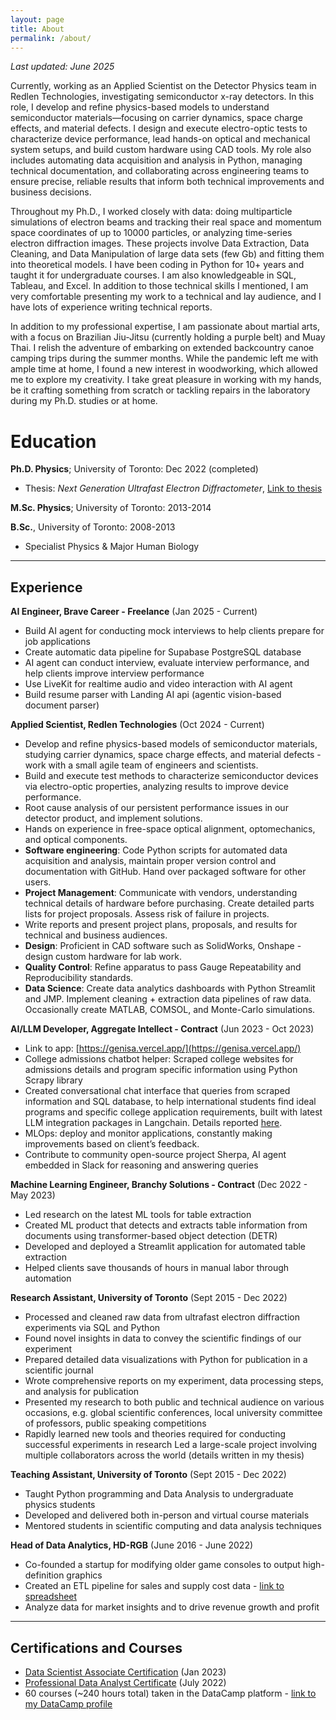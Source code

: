 ```yaml
---
layout: page
title: About
permalink: /about/
---
```

*Last updated: June 2025*

Currently, working as an Applied Scientist on the Detector Physics team in Redlen Technologies, investigating semiconductor x-ray detectors. In this role, I develop and refine physics-based models to understand semiconductor materials—focusing on carrier dynamics, space charge effects, and material defects. I design and execute electro-optic tests to characterize device performance, lead hands-on optical and mechanical system setups, and build custom hardware using CAD tools. My role also includes automating data acquisition and analysis in Python, managing technical documentation, and collaborating across engineering teams to ensure precise, reliable results that inform both technical improvements and business decisions.

Throughout my Ph.D., I worked closely with data: doing multiparticle simulations of electron beams and tracking their real space and momentum space coordinates of up to 10000 particles, or analyzing time-series electron diffraction images. These projects involve Data Extraction, Data Cleaning, and Data Manipulation of large data sets (few Gb) and fitting them into theoretical models. I have been coding in Python for 10+ years and taught it for undergraduate courses. I am also knowledgeable in SQL, Tableau, and Excel. In addition to those technical skills I mentioned, I am very comfortable presenting my work to a technical and lay audience, and I have lots of experience writing technical reports. 

In addition to my professional expertise, I am passionate about martial arts, with a focus on Brazilian Jiu-Jitsu (currently holding a purple belt) and Muay Thai. I relish the adventure of embarking on extended backcountry canoe camping trips during the summer months. While the pandemic left me with ample time at home, I found a new interest in woodworking, which allowed me to explore my creativity. I take great pleasure in working with my hands, be it crafting something from scratch or tackling repairs in the laboratory during my Ph.D. studies or at home.


# Education
**Ph.D. Physics**; University of Toronto: Dec 2022 (completed)

- Thesis: *Next Generation Ultrafast Electron Diffractometer*,
<a href="https://drive.google.com/file/d/1qxqMdCOQXLxhbYiKkQzL69YKVwKny1PG/view?usp=share_link" target="_blank">Link to thesis</a>

**M.Sc. Physics**; University of Toronto: 2013-2014

**B.Sc.**, University of Toronto: 2008-2013
- Specialist Physics & Major Human Biology

---

## Experience

**AI Engineer, Brave Career - Freelance** (Jan 2025 - Current)
- Build AI agent for conducting mock interviews to help clients prepare for job applications
- Create automatic data pipeline for Supabase PostgreSQL database
- AI agent can conduct interview, evaluate interview performance, and help clients improve interview performance
- Use LiveKit for realtime audio and video interaction with AI agent
- Build resume parser with Landing AI api (agentic vision-based document parser)

**Applied Scientist, Redlen Technologies** (Oct 2024 - Current)
- Develop and refine physics-based models of semiconductor materials, studying carrier dynamics, space charge effects, and material defects - work with a small agile team of engineers and scientists. 
- Build and execute test methods to characterize semiconductor devices via electro-optic properties, analyzing results to improve device performance. 
- Root cause analysis of our persistent performance issues in our detector product, and implement solutions. 
- Hands on experience in free-space optical alignment, optomechanics, and optical components. 
- **Software engineering**: Code Python scripts for automated data acquisition and analysis, maintain proper version control and documentation with GitHub. Hand over packaged software for other users. 
- **Project Management**: Communicate with vendors, understanding technical details of hardware before purchasing. Create detailed parts lists for project proposals. Assess risk of failure in projects. 
- Write reports and present project plans, proposals, and results for technical and business audiences.
- **Design**: Proficient in CAD software such as SolidWorks, Onshape - design custom hardware for lab work. 
- **Quality Control**: Refine apparatus to pass Gauge Repeatability and Reproducibility standards. 
- **Data Science**: Create data analytics dashboards with Python Streamlit and JMP. Implement cleaning + extraction data pipelines of raw data. Occasionally create MATLAB, COMSOL, and Monte-Carlo simulations.

**AI/LLM Developer, Aggregate Intellect - Contract** (Jun 2023 - Oct 2023)
- Link to app: [https://genisa.vercel.app/](https://genisa.vercel.app/)
- College admissions chatbot helper: Scraped college websites for admissions details and program specific information using Python Scrapy library 
- Created conversational chat interface that queries from scraped information and SQL database, to help international students find ideal programs and specific college application requirements, built with latest LLM integration packages in Langchain. Details reported [here](https://docs.google.com/document/d/16jI0-4QHdhUC2-ucXJZ3Dou-lUQP1JfTJ72-TJ5MlIs/edit?usp=sharing).
- MLOps: deploy and monitor applications, constantly making improvements based on client’s feedback.
- Contribute to community open-source project Sherpa, AI agent embedded in Slack for reasoning and answering queries

**Machine Learning Engineer, Branchy Solutions - Contract** (Dec 2022 - May 2023)
- Led research on the latest ML tools for table extraction
- Created ML product that detects and extracts table information from documents using transformer-based object detection (DETR)
- Developed and deployed a Streamlit application for automated table extraction
- Helped clients save thousands of hours in manual labor through automation

**Research Assistant, University of Toronto**   (Sept 2015 - Dec 2022)

* Processed and cleaned raw data from ultrafast electron diffraction experiments via SQL and Python
* Found novel insights in data to convey the scientific findings of our experiment
* Prepared detailed data visualizations with Python for publication in a scientific journal
* Wrote comprehensive reports on my experiment, data processing steps, and analysis for publication
* Presented my research to both public and technical audience on various occasions, e.g. global scientific conferences, local university committee of professors, public speaking competitions
* Rapidly learned new tools and theories required for conducting successful experiments in research
Led a large-scale project involving multiple collaborators across the world (details written in my thesis)

**Teaching Assistant, University of Toronto** (Sept 2015 - Dec 2022)
- Taught Python programming and Data Analysis to undergraduate physics students
- Developed and delivered both in-person and virtual course materials
- Mentored students in scientific computing and data analysis techniques

**Head of Data Analytics, HD-RGB** (June 2016 - June 2022)
- Co-founded a startup for modifying older game consoles to output high-definition graphics
- Created an ETL pipeline for sales and supply cost data - [link to spreadsheet](https://docs.google.com/spreadsheets/d/1YZGQ-dUq2i2hu4cSQS3iOyvBWM0f3d87647gBiFi33g/edit?gid=0#gid=0)
- Analyze data for market insights and to drive revenue growth and profit




---
## Certifications and Courses

- [Data Scientist Associate Certification](https://www.datacamp.com/certificate/DSA0013834559538) (Jan 2023)
- [Professional Data Analyst Certificate](https://www.datacamp.com/certificate/DA0014806481425) (July 2022)
- 60 courses (~240 hours total) taken in the DataCamp platform - [link to my DataCamp profile](https://app.datacamp.com/profile/johnkitfeng)

